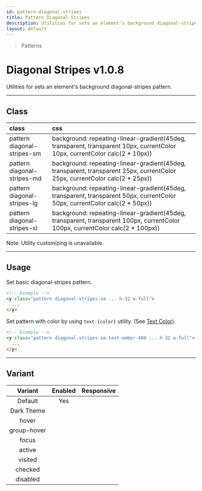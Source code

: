```yaml
---
id: pattern-diagonal-stripes
title: Pattern Diagonal Stripes
description: Utilities for sets an element's background diagonal-stripes pattern.
layout: default
---
```


> Patterns

# Diagonal Stripes <span class="ml-1 px-2 py-1 text-sm text-gray-600 dark:text-charcoal-100 bg-gray-300 dark:bg-gray-600">v1.0.8</span>

Utilities for sets an element's background diagonal-stripes pattern.

---

## Class

| <span class="px-3 py-1 text-white dark:text-charcoal-100 bg-charcoal-100 dark:bg-gray-600 rounded-full">class</span> | <span class="px-3 py-1 text-white dark:text-charcoal-100 bg-charcoal-100 dark:bg-gray-600 rounded-full">css</span> | |
|:--|:--|:-:|
| pattern <br> diagonal-stripes-sm | background: repeating-linear-gradient(45deg, transparent, transparent 10px, currentColor 10px, currentColor calc(2 * 10px)) | <y class="pattern diagonal-stripes-sm w-32 h-56"></y> |
| pattern <br> diagonal-stripes-md | background: repeating-linear-gradient(45deg, transparent, transparent 25px, currentColor 25px, currentColor calc(2 * 25px)) | <y class="pattern diagonal-stripes-md w-32 h-56"></y> |
| pattern <br> diagonal-stripes-lg | background: repeating-linear-gradient(45deg, transparent, transparent 50px, currentColor 50px, currentColor calc(2 * 50px)) | <y class="pattern diagonal-stripes-lg w-32 h-56"></y> |
| pattern <br> diagonal-stripes-xl | background: repeating-linear-gradient(45deg, transparent, transparent 100px, currentColor 100px, currentColor calc(2 * 100px)) | <y class="pattern diagonal-stripes-xl w-32 h-56"></y> |

<y class="m-4 p-3 border-l-8 border-gray-600 text-sm text-gray-600 bg-gray-200 dark:bg-gray-800">
  <span class="pr-1 font-semibold">
    Note:
  </span>
  Utility customizing is unavailable.
</y>

---

## Usage

Set basic diagonal-stripes pattern.

<y class="px-4 my-2 mx-auto w-56">
  <y class="pattern diagonal-stripes-sm h-32"></y>
</y>


```html
<!-- Example -->
<y class="pattern diagonal-stripes-sm ... h-32 w-full">
  ...
</y>
```

Set pattern with color by using `text-{color}` utility. (See [Text Color](/text-color/)).

<y class="px-4 my-2 mx-auto w-56">
  <y class="pattern diagonal-stripes-sm h-32 text-amber-400"></y>
</y>


```html
<!-- Example -->
<y class="pattern diagonal-stripes-sm text-amber-400 ... h-32 w-full">
  ...
</y>
```

---

## Variant

| <span class="font-semibold underline">Variant</span> | <span class="font-semibold underline">Enabled</span> | <span class="font-semibold underline">Responsive</span> |
|:-:|:-:|:-:|
| Default | Yes | |
| Dark Theme | | |
| hover| | |
| group-hover | | |
| focus | | |
| active | | |
| visited | | |
| checked | | |
| disabled | | |